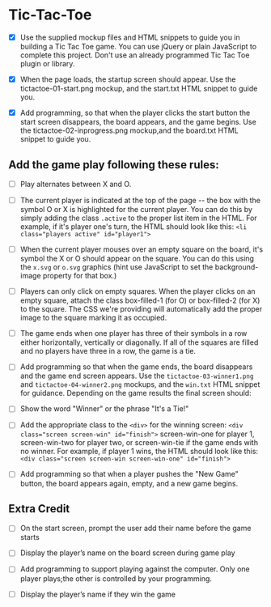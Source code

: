 # Tic-Tac-Toe

* [x] Use the supplied mockup files and HTML snippets to guide you in building a Tic Tac Toe game. You can use jQuery or plain JavaScript to complete this project. Don't use an already programmed Tic Tac Toe plugin or library.

* [x] When the page loads, the startup screen should appear. Use the tictactoe-01-start.png mockup, and the start.txt HTML snippet to guide you.

* [x] Add programming, so that when the player clicks the start button the start screen disappears, the board appears, and the game begins. Use the tictactoe-02-inprogress.png mockup,and the board.txt HTML snippet to guide you.

## Add the game play following these rules:

* [ ] Play alternates between X and O.

* [ ] The current player is indicated at the top of the page -- the box with the symbol O or X is highlighted for the current player. You can do this by simply adding the class `.active` to the proper list item in the HTML. For example, if it's player one's turn, the HTML should look like this: `<li class="players active" id="player1">`

* [ ] When the current player mouses over an empty square on the board, it's symbol the X or O should appear on the square. You can do this using the `x.svg` or `o.svg` graphics (hint use JavaScript to set the background-image property for that box.)

* [ ] Players can only click on empty squares. When the player clicks on an empty square, attach the class box-filled-1 (for O) or box-filled-2 (for X) to the square. The CSS we're providing will automatically add the proper image to the square marking it as occupied.

* [ ] The game ends when one player has three of their symbols in a row either horizontally, vertically or diagonally. If all of the squares are filled and no players have three in a row, the game is a tie.

* [ ] Add programming so that when the game ends, the board disappears and the game end screen appears. Use the `tictactoe-03-winner1.png` and `tictactoe-04-winner2.png` mockups, and the `win.txt` HTML snippet for guidance. Depending on the game results the final screen should:

* [ ] Show the word "Winner" or the phrase "It's a Tie!"

* [ ] Add the appropriate class to the `<div>` for the winning screen: `<div class="screen screen-win" id="finish">` screen-win-one for player 1, screen-win-two for player two, or screen-win-tie if the game ends with no winner. For example, if player 1 wins, the HTML should look like this: `<div class="screen screen-win screen-win-one" id="finish">`

* [ ] Add programming so that when a player pushes the "New Game" button, the board appears again, empty, and a new game begins.

## Extra Credit

* [ ] On the start screen, prompt the user add their name before the game starts

* [ ] Display the player’s name on the board screen during game play

* [ ] Add programming to support playing against the computer. Only one player plays;the other is controlled by your programming.

* [ ] Display the player’s name if they win the game
